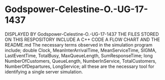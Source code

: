 # Godspower-Celestine-O.-UG-17-1437
DISPLAYED BY Godspower-Celestine-O.-UG-17-1437 THE FILES STORED ON THIS RESPOSITORY INCLUDE A C++ CODE A FLOW CHART AND THE README.md 
The necessary terms observed in the simulation program include; double Clock, MeanInterArrivalTime, MeanServiceTime, SIGMA, 
LastEventTime, TotalBusy, MaxQueueLength, SumResponseTime; long NumberOfCustomers, QueueLength, NumberInService, TotalCustomers, 
NumberOfDepartures, LongService; all these are the necessary tool for identifying a single server simulation.

